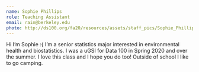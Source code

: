 ```yaml
---
name: Sophie Phillips
role: Teaching Assistant
email: rain@berkeley.edu
photo: http://ds100.org/fa20/resources/assets/staff_pics/Sophie_Phillips.png
---
```


Hi I’m Sophie :{ I’m a senior statistics major interested in environmental health and biostatistics. I was a uGSI for Data 100 in Spring 2020 and over the summer. I love this class and I hope you do too! Outside of school I like to go camping.
